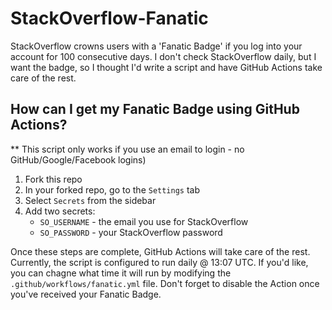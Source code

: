 # StackOverflow-Fanatic
StackOverflow crowns users with a 'Fanatic Badge' if you log into your account for 100 consecutive days. I don't check StackOverflow daily, but I want the badge, so I thought I'd write a script and have GitHub Actions take care of the rest.

## How can I get my Fanatic Badge using GitHub Actions?
** This script only works if you use an email to login - no GitHub/Google/Facebook logins)
1. Fork this repo
2. In your forked repo, go to the `Settings` tab
3. Select `Secrets` from the sidebar
4. Add two secrets:
    * `SO_USERNAME` - the email you use for StackOverflow
    * `SO_PASSWORD` - your StackOverflow password

Once these steps are complete, GitHub Actions will take care of the rest. Currently, the script is configured to run daily @ 13:07 UTC. If you'd like, you can chagne what time it will run by modifying the `.github/workflows/fanatic.yml` file. Don't forget to disable the Action once you've received your Fanatic Badge.
